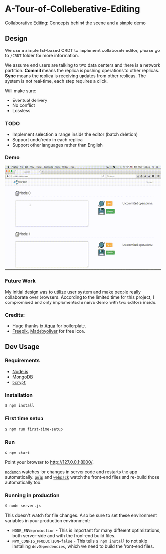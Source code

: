 # A-Tour-of-Colleberative-Editing
Collaborative Editing: Concepts behind the scene and a simple demo

## Design
We use a simple list-based CRDT to implement collaborate editor, please go to `/CRDT` folder for more information.

We assume end users are talking to two data centers and there is a network partition. **Commit** means the replica is pushing operations to other replicas. **Sync** means the replica is receiving updates from other replicas. The system is not real-time, each step requires a click.

Will make sure:
* Eventual delivery
* No conflict
* Lossless

### TODO
* Implement selection a range inside the editor (batch deletion)
* Support undo/redo in each replica
* Support other languages rather than English

### Demo
![](meta/out.gif)

### Future Work
My initial design was to utilize user system and make people really collaborate over browsers. According to the limited time for this project, I compromised and only implemented a naive demo with two editors inside.

### Credits:
- Huge thanks to [Aqua](https://github.com/jedireza/aqua) for boilerplate.
- [Freepik](http://www.flaticon.com/authors/freepik), [Madebyoliver](http://www.flaticon.com/authors/madebyoliver) for free Icon.

## Dev Usage
### Requirements

- [Node.js](http://nodejs.org/download/)
- [MongoDB](http://www.mongodb.org/downloads)
- [`bcrypt`](https://github.com/ncb000gt/node.bcrypt.js)

### Installation

```bash
$ npm install
```
### First time setup

```bash
$ npm run first-time-setup
```

### Run

```bash
$ npm start
```

Point your browser to http://127.0.0.1:8000/.

[`nodemon`](https://github.com/remy/nodemon) watches for changes in server code
and restarts the app automatically. [`gulp`](https://github.com/gulpjs/gulp) and
[`webpack`](https://github.com/webpack/webpack) watch the front-end files and
re-build those automatically too.

### Running in production

```bash
$ node server.js
```

This doesn't watch for file changes. Also be sure to set
these environment variables in your production environment:

 - `NODE_ENV=production` - This is important for many different optimizations,
   both server-side and with the front-end build files.
 - `NPM_CONFIG_PRODUCTION=false` - This tells `$ npm install` to not skip
   installing `devDependencies`, which we need to build the front-end files.
